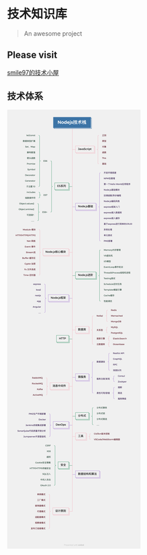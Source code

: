 # 技术知识库

> An awesome project

## Please visit  
[smile97的技术小屋](https://smile199705.github.io/base_docs/#/)

## 技术体系

<img src="image/Nodejs技术栈.png">
